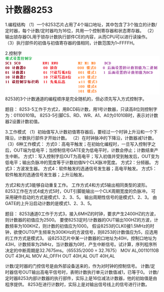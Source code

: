 # 计数器8253

1.编程结构
 （1）一个8253芯片占用了4个端口地址，其中包含了3个独立的计数/定时器，每个计数/定时器均为16位，共用一个控制寄存器和状态寄存器。
 （2）输出锁存器OL用于锁存计数执行部件CE的内容，从而CPU可以进行读操作。
 （3）执行部件的初值与初值寄存器的值相同，计数范围为1~FFFFH。

2.控制字
 ![](8253-control.png)
 8253的3个计数通道的编程顺序是完全随机的，但必须先写入方式控制字。
 
 题目：
  8253-5工作于方式2，用BCD码计数，用1号计数器，只读高8位则控制字为：01100101B。
  8253-5引脚CS、RD、WR、A1、A0为01010B时，表示对计数器2设置计数初值。
 
3.工作模式
 （1）初始值写入计数初值寄存器后，要经过一个时钟上升沿和一个下降沿，计数执行部件才开始计数。
 （2）在时钟脉冲的下降沿，计数器减1计数。
 （3）6种工作模式：
   方式0：高电平触发；在初始化编程时，一旦写入控制字之后，OUT端为低电平；当控制信号GATE变为低电平时，计数会停止；计数结束产生中断。
   方式1：写入控制字后OUT为高电平；写入初值并受到触发后，OUT变为低电平；输出负脉冲的宽度等于计数初值N个CLK脉冲宽度。
   方式2：分频器。
   方式3：方波发生器。
   方式4：软件触发的选通信号发生器；高电平触发。
   方式5：软件触发的选通信号发生器；上升沿触发。

 方式2和方式3能够自动重复工作。
 工作方式4和方式5输出相同类型的波形。
 8253工作在方式4或方式5时，OUT引脚能输出一个CLK周期宽度的负脉冲。
 可采用硬件启动的方式是模式1、2、3、5。
 输出周期性信号的是模式1、2、3。
 由GATE的上升沿启动计数的是模式1、2、3、5。

题目：
 8253通道0工作于方式3，接入6MHZ的时钟，要求产生2400HZ的方波，则计数器的初值应为2500。
 要使8253定时/计数器的OUT输出100HZ的方波，计数频率为100KHZ，则计数的初值应为1000。
 假设8253的CLK0接1.5MHz的时钟，欲使OUT0产生频率为300KHz的方波信号，则8253的计数值应为5，应选用的工作方式是模式3。
 设8253芯片中某一计数器的口地址为40H，控制口地址为43H，计数频率为2MHz，当计数器为0时，产生中断信号。试计算，序列程序所决定的中断周期是32.7675ms。（65535/2000 = 32.7675）
  MOV AL,00110110B 
  OUT 43H,AL 
  MOV AL,OFFH 
  OUT 40H,AL 
  OUT 40H,AL

 计数/定时器的门控信号是由外部设备送来的，作为对时钟的控制信号。
 计数/定时器信号OUT输出高电平信号时，表明计数执行单元计数值减1，已等于0。
 计数/定时器8253内部计数器的执行部件，实际上是16位减法计数器，他的初始值是由程序提供。
 8253在进行计数时，实际上是对输出信号线上的信号进行计数。
